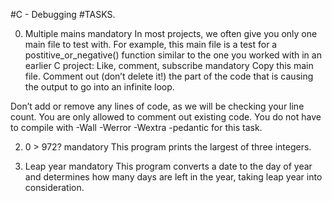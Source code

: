 #C - Debugging
#TASKS.

0. Multiple mains
mandatory
In most projects, we often give you only one main file to test with. For example, this main file is a test for a postitive_or_negative() function similar to the one you worked with in an earlier C project:
Like, comment, subscribe mandatory Copy this main file. Comment out (don’t delete it!) the part of the code that is causing the output to go into an infinite loop.

Don’t add or remove any lines of code, as we will be checking your line count. You are only allowed to comment out existing code. You do not have to compile with -Wall -Werror -Wextra -pedantic for this task.

2. 0 > 972? 
mandatory 
This program prints the largest of three integers.

3. Leap year
mandatory
This program converts a date to the day of year and determines how many days are left in the year, taking leap year into consideration.

